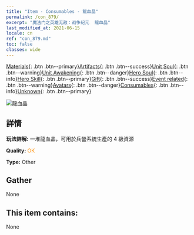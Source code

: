 ```yaml
---
title: "Item - Consumables - 龍血晶"
permalink: /con_879/
excerpt: "魔法门之英雄无敌：战争纪元  龍血晶"
last_modified_at: 2021-06-15
locale: cn
ref: "con_879.md"
toc: false
classes: wide
---
```

 [Materials](/ItemsCN/){: .btn .btn--primary}[Artifacts](/ItemsCN/Artifacts/){: .btn .btn--success}[Unit Soul](/ItemsCN/UnitSoul/){: .btn .btn--warning}[Unit Awakening](/ItemsCN/UnitAwakening/){: .btn .btn--danger}[Hero Soul](/ItemsCN/HeroSoul/){: .btn .btn--info}[Hero Skill](/ItemsCN/HeroSkill/){: .btn .btn--primary}[Gift](/ItemsCN/Gift/){: .btn .btn--success}[Event related](/ItemsCN/Events/){: .btn .btn--warning}[Avatars](/ItemsCN/Avatars/){: .btn .btn--danger}[Consumables](/ItemsCN/Consumables/){: .btn .btn--info}[Unknown](/ItemsCN/Unknown/){: .btn .btn--primary}

 ![龍血晶](/images/t/i_116.png)

## 詳情
 **玩法詳解:** 一堆龍血晶，可用於兵營系統生產的 4 級資源

 **Quality:** <span style="color: #FF8C00">OK</span>

 **Type:** Other

## Gather

  None

## This item contains:

  None

